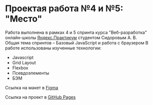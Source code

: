 
# Проектая работа №4 и №5: **"Место"** 
Работа выполнена в рамках 4 и 5 спринта курса "Веб-разработка" онлайн-школы [Яндекс.Практикум](https://practicum.yandex.ru/) студентом Сидоровым А. В.  
Общая тема спринтов – Базовый JavaScript и работа с браузером
В работе использованы изученные технологии:
* Javascript
* Grid Layout  
* Flexbox
* Псевдоэлементы
* БЭМ

Ссылка на макет в [Figma](https://www.figma.com/file/bjyvbKKJN2naO0ucURl2Z0/JavaScript.-Sprint-5?node-id=0%3A1)

Ссылка на проект в [GitHub Pages](https://temmmus.github.io/mesto/)